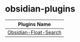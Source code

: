 # obsidian-plugins

| Plugins Name                                      |
| ------------------------------------------------- |
| [Obsidian-Float-Search](Obsidian-Float-Search.md) |
